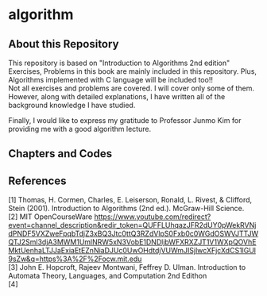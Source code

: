 # algorithm

## About this Repository
This repository is based on "Introduction to Algorithms 2nd edition"  
Exercises, Problems in this book are mainly included in this repository. Plus, Algorithms implemented with C language will be included too!!  
Not all exercises and problems are covered. I will cover only some of them. However, along with detailed explanations, I have written all of the background knowledge I have studied.  

Finally, I would like to express my gratitude to Professor Junmo Kim for providing me with a good algorithm lecture.  

## Chapters and Codes

## References
[1]  Thomas, H. Cormen, Charles, E. Leiserson, Ronald, L. Rivest, & Clifford, Stein (2001). Introduction to Algorithms (2nd ed.). McGraw-Hill Science.  
[2]  MIT OpenCourseWare https://www.youtube.com/redirect?event=channel_description&redir_token=QUFFLUhqazJFR2dUY0pWekRVNjdPNDF5VXZweFpqbTdjZ3xBQ3Jtc0ttQ3RZdVlpS0Fxb0c0WGdOSWVJTTJWQTJ2Sml3djA3MWM1UmlNRW5xN3VobE1DNDljbWFXRXZJT1V1WXpQOVhEMktUenhaLTJJaExiaEtEZnNiaDJUc0UwOHdtdjVUWmJISjlwcXFjcXdCS1lGUl9sZw&q=https%3A%2F%2Focw.mit.edu  
[3]  John E. Hopcroft, Rajeev Montwani, Feffrey D. Ulman. Introduction to Automata Theory, Languages, and Computation 2nd Edithon  
[4]  

